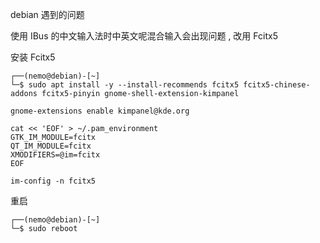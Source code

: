 debian 遇到的问题  
  
使用 IBus 的中文输入法时中英文呢混合输入会出现问题 , 改用 Fcitx5

安装 Fcitx5

```
┌──(nemo@debian)-[~]
└─$ sudo apt install -y --install-recommends fcitx5 fcitx5-chinese-addons fcitx5-pinyin gnome-shell-extension-kimpanel
```

```
gnome-extensions enable kimpanel@kde.org
```

```
cat << 'EOF' > ~/.pam_environment
GTK_IM_MODULE=fcitx
QT_IM_MODULE=fcitx
XMODIFIERS=@im=fcitx
EOF
```

```
im-config -n fcitx5
```

重启

```
┌──(nemo@debian)-[~]
└─$ sudo reboot
```